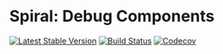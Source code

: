 # Spiral: Debug Components
[![Latest Stable Version](https://poser.pugx.org/spiral/debug/version)](https://packagist.org/packages/spiral/debug)
[![Build Status](https://travis-ci.org/spiral/debug.svg?branch=master)](https://travis-ci.org/spiral/debug)
[![Codecov](https://codecov.io/gh/spiral/debug/branch/master/graph/badge.svg)](https://codecov.io/gh/spiral/debug/)